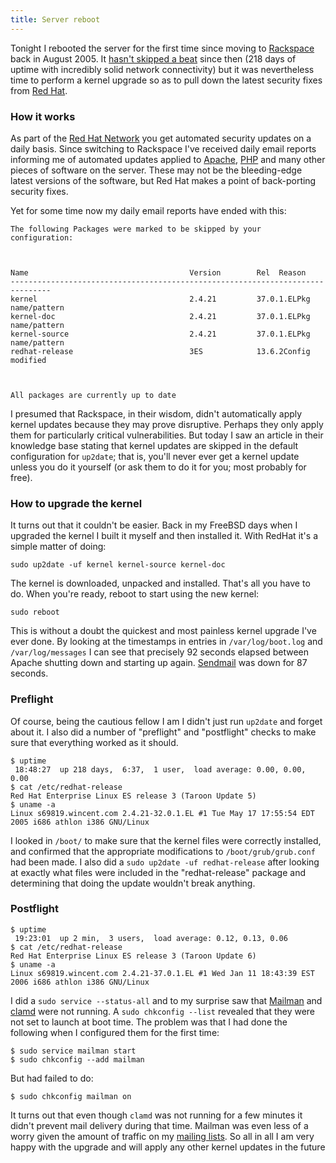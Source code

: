 ```yaml
---
title: Server reboot
---
```


Tonight I rebooted the server for the first time since moving to [Rackspace](http://service.bfast.com/bfast/click?bfmid=30735717&siteid=41506187&bfpage=hosting_headaches) back in August 2005. It [hasn't skipped a beat](http://www.wincent.com/a/about/wincent/weblog/archives/2005/11/some_words_of_p.php) since then (218 days of uptime with incredibly solid network connectivity) but it was nevertheless time to perform a kernel upgrade so as to pull down the latest security fixes from [Red Hat](http://www.redhat.com/).





### How it works

As part of the [Red Hat Network](https://rhn.redhat.com/help/about.pxt) you get automated security updates on a daily basis. Since switching to Rackspace I've received daily email reports informing me of automated updates applied to [Apache](http://httpd.apache.org/), [PHP](http://www.php.net/) and many other pieces of software on the server. These may not be the bleeding-edge latest versions of the software, but Red Hat makes a point of back-porting security fixes.

Yet for some time now my daily email reports have ended with this:

    The following Packages were marked to be skipped by your configuration:



    Name                                    Version        Rel  Reason
    -------------------------------------------------------------------------------
    kernel                                  2.4.21         37.0.1.ELPkg name/pattern
    kernel-doc                              2.4.21         37.0.1.ELPkg name/pattern
    kernel-source                           2.4.21         37.0.1.ELPkg name/pattern
    redhat-release                          3ES            13.6.2Config modified



    All packages are currently up to date

I presumed that Rackspace, in their wisdom, didn't automatically apply kernel updates because they may prove disruptive. Perhaps they only apply them for particularly critical vulnerabilities. But today I saw an article in their knowledge base stating that kernel updates are skipped in the default configuration for `up2date`; that is, you'll never ever get a kernel update unless you do it yourself (or ask them to do it for you; most probably for free).

### How to upgrade the kernel

It turns out that it couldn't be easier. Back in my FreeBSD days when I upgraded the kernel I built it myself and then installed it. With RedHat it's a simple matter of doing:

    sudo up2date -uf kernel kernel-source kernel-doc

The kernel is downloaded, unpacked and installed. That's all you have to do. When you're ready, reboot to start using the new kernel:

    sudo reboot

This is without a doubt the quickest and most painless kernel upgrade I've ever done. By looking at the timestamps in entries in `/var/log/boot.log` and `/var/log/messages` I can see that precisely 92 seconds elapsed between Apache shutting down and starting up again. [Sendmail](http://sendmail.org/) was down for 87 seconds.

### Preflight

Of course, being the cautious fellow I am I didn't just run `up2date` and forget about it. I also did a number of "preflight" and "postflight" checks to make sure that everything worked as it should.

    $ uptime
     18:48:27  up 218 days,  6:37,  1 user,  load average: 0.00, 0.00, 0.00
    $ cat /etc/redhat-release
    Red Hat Enterprise Linux ES release 3 (Taroon Update 5)
    $ uname -a
    Linux s69819.wincent.com 2.4.21-32.0.1.EL #1 Tue May 17 17:55:54 EDT 2005 i686 athlon i386 GNU/Linux

I looked in `/boot/` to make sure that the kernel files were correctly installed, and confirmed that the appropriate modifications to `/boot/grub/grub.conf` had been made. I also did a `sudo up2date -uf redhat-release` after looking at exactly what files were included in the "redhat-release" package and determining that doing the update wouldn't break anything.

### Postflight

    $ uptime
     19:23:01  up 2 min,  3 users,  load average: 0.12, 0.13, 0.06
    $ cat /etc/redhat-release
    Red Hat Enterprise Linux ES release 3 (Taroon Update 6)
    $ uname -a
    Linux s69819.wincent.com 2.4.21-37.0.1.EL #1 Wed Jan 11 18:43:39 EST 2006 i686 athlon i386 GNU/Linux

I did a `sudo service --status-all` and to my surprise saw that [Mailman](http://www.gnu.org/software/mailman/index.html) and [clamd](http://www.clamav.net/) were not running. A `sudo chkconfig --list` revealed that they were not set to launch at boot time. The problem was that I had done the following when I configured them for the first time:

    $ sudo service mailman start
    $ sudo chkconfig --add mailman

But had failed to do:

    $ sudo chkconfig mailman on

It turns out that even though `clamd` was not running for a few minutes it didn't prevent mail delivery during that time. Mailman was even less of a worry given the amount of traffic on my [mailing lists](http://lists.wincent.com/). So all in all I am very happy with the upgrade and will apply any other kernel updates in the future
